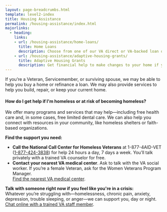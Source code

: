 ```yaml
---
layout: page-breadcrumbs.html
template: level2-index
title: Housing Assistance
permalink: /housing-assistance/index.html
majorlinks:
  - heading:
    links:
    - url: /housing-assistance/home-loans/
      title: Home Loans
      description: Choose from one of our VA direct or VA-backed loan options and find out how to apply for a loan to buy, improve, or refinance a home.
    - url: /housing-assistance/adaptive-housing-grants/
      title: Adaptive Housing Grants
      description: Get financial help to make changes to your home if you have a service-connected disability.
---
```


<div class="va-introtext">

If you’re a Veteran, Servicemember, or surviving spouse, we may be able to help you buy a home or refinance a loan. We may also provide services to help you build, repair, or keep your current home.

</div>

  <div class="usa-alert usa-alert-warning">
   <div class="usa-alert-body">

#### How do I get help if I'm homeless or at risk of becoming homeless?

We offer many programs and services that may help—including free health care and, in some cases, free limited dental care. We can also help you connect with resources in your community, like homeless shelters or faith-based organizations.

<a id="crisis-expander-link">
  
**Find the support you need:**
  
  </a>

<div id="crisis-expander-content" class="expander-content expander-content-closed">
      <div class="expander-content-inner usa-alert-text">

- **Call the National Call Center for Homeless Veterans** at 1-877-4AID-VET (<a href="tel:+18774243838">1-877-424-3838</a>) for help 24 hours a day, 7 days a week. You’ll talk privately with a trained VA counselor for free.
- **Contact your nearest VA medical center**. Ask to talk with the VA social worker. If you’re a female Veteran, ask for the Women Veterans Program Manager.<br>
[Find the nearest VA medical center](/facilities/).

**Talk with someone right now if you feel like you're in a crisis:** <br>
Whatever you’re struggling with—homelessness, chronic pain, anxiety, depression, trouble sleeping, or anger—we can support you, day or night. <br>
[Chat online with a trained VA staff member](https://www.veteranscrisisline.net/ChatTermsOfService.aspx?account=Homeless%20Veterans%20Chat").
</div>
</div>

<script type="text/javascript">

  // Toggle the expandable crisis info
  document.getElementById('crisis-expander-link')
    .addEventListener('click', function () {
      document.getElementById('crisis-expander-content').classList.toggle('expander-content-closed');
    });
</script>

